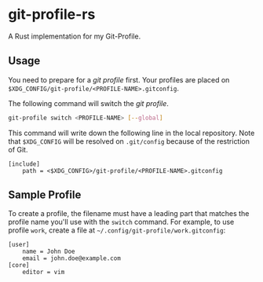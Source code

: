 # git-profile-rs

A Rust implementation for my Git-Profile.

## Usage

You need to prepare for a *git profile* first.
Your profiles are placed on `$XDG_CONFIG/git-profile/<PROFILE-NAME>.gitconfig`.

The following command will switch the *git profile*.

```bash
git-profile switch <PROFILE-NAME> [--global]
```

This command will write down the following line in the local repository.
Note that `$XDG_CONFIG` will be resolved on `.git/config` because of the restriction of Git.

```.gitconfig
[include]
	path = <$XDG_CONFIG>/git-profile/<PROFILE-NAME>.gitconfig
```

## Sample Profile

To create a profile, the filename must have a leading part that matches the profile name you'll use with the `switch` command. For example, to use profile `work`, create a file at `~/.config/git-profile/work.gitconfig`:

```gitconfig
[user]
    name = John Doe
    email = john.doe@example.com
[core]
    editor = vim
```

